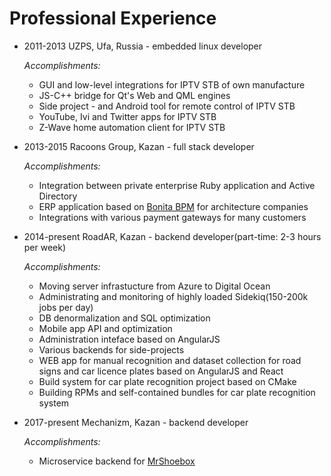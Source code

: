 # Professional Experience
* 2011-2013 UZPS, Ufa, Russia - embedded linux developer

  *Accomplishments:*
  * GUI and low-level integrations for IPTV STB of own manufacture
  * JS-C++ bridge for Qt's Web and QML engines
  * Side project - and Android tool for remote control of IPTV STB
  * YouTube, Ivi and Twitter apps for IPTV STB
  * Z-Wave home automation client for IPTV STB

* 2013-2015 Racoons Group, Kazan - full stack developer

  *Accomplishments:*
    * Integration between private enterprise Ruby application and Active Directory
    * ERP application based on [Bonita BPM](https://www.bonitasoft.com/) for architecture companies
    * Integrations with various payment gateways for many customers

* 2014-present RoadAR, Kazan - backend developer(part-time: 2-3 hours per week)

  *Accomplishments:*
    * Moving server infrastucture from Azure to Digital Ocean
    * Administrating and monitoring of highly loaded Sidekiq(150-200k jobs per day)
    * DB denormalization and SQL optimization
    * Mobile app API and optimization
    * Administration inteface based on AngularJS
    * Various backends for side-projects
    * WEB app for manual recognition and dataset collection for road signs and car licence plates based on AngularJS and React
    * Build system for car plate recognition project based on CMake
    * Building RPMs and self-contained bundles for car plate recognition system

* 2017-present Mechanizm, Kazan - backend developer

  *Accomplishments:*
    * Microservice backend for [MrShoebox](https://mrshoebox.com/)

